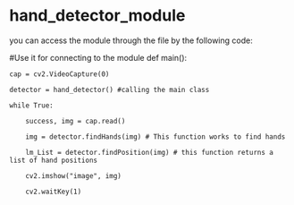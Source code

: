 # hand_detector_module

you can access the module through the file by the following code:

#Use it for connecting to the module
def main():

    cap = cv2.VideoCapture(0)
    
    detector = hand_detector() #calling the main class
    
    while True:
    
        success, img = cap.read()
        
        img = detector.findHands(img) # This function works to find hands 
        
        lm_List = detector.findPosition(img) # this function returns a list of hand positions

        cv2.imshow("image", img)

        cv2.waitKey(1)
